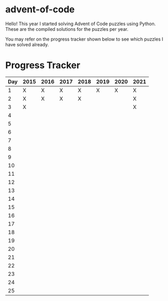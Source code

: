 # advent-of-code
Hello! This year I started solving Advent of Code puzzles using Python. These are the compiled solutions for the puzzles per year. 

You may refer on the progress tracker shown below to see which puzzles I have solved already.


# Progress Tracker

Day | 2015 | 2016 | 2017 | 2018 | 2019 | 2020 | 2021
--- | ---- | ---- | ---- | ----| ---- | ---- | ----
1 | X | X | X | X | X | X | X
2 | X | X | X | X |  |  | X
3 | X |  |  | |  |  | X
4 |  |  |  | |  |  | 
5 |  |  |  | |  |  | 
6 |  |  |  | |  |  | 
7 |  |  |  | |  |  | 
8 |  |  |  | |  |  | 
9 |  |  |  | |  |  | 
10 |  |  |  | |  |  | 
11 |  |  |  | |  |  | 
12 |  |  |  | |  |  | 
13 |  |  |  | |  |  | 
14 |  |  |  | |  |  | 
15 |  |  |  | |  |  | 
16 |  |  |  | |  |  | 
17 |  |  |  | |  |  | 
18 |  |  |  | |  |  | 
19 |  |  |  | |  |  | 
20 |  |  |  | |  |  | 
21 |  |  |  | |  |  | 
22 |  |  |  | |  |  | 
23 |  |  |  | |  |  | 
24 |  |  |  | |  |  | 
25 |  |  |  | |  |  | 
